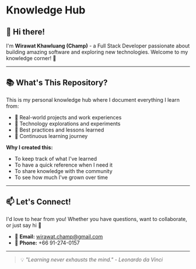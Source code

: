 # Knowledge Hub

## 👋 Hi there!

I'm **Wirawat Khawluang (Champ)** - a Full Stack Developer passionate about building amazing software and exploring new technologies. Welcome to my knowledge corner! 🚀

---

## 📚 What's This Repository?

This is my personal knowledge hub where I document everything I learn from:
- 💼 Real-world projects and work experiences
- 🔬 Technology explorations and experiments  
- 📖 Best practices and lessons learned
- 🌱 Continuous learning journey

**Why I created this:**
- To keep track of what I've learned
- To have a quick reference when I need it
- To share knowledge with the community
- To see how much I've grown over time

---

## 📫 Let's Connect!

I'd love to hear from you! Whether you have questions, want to collaborate, or just say hi 👋

- 📧 **Email:** wirawat.champ@gmail.com
- 📱 **Phone:** +66 91-274-0157
<!-- - 💼 **LinkedIn:** [linkedin.com/in/wirawat-khawluang](https://linkedin.com/in/wirawat-khawluang) -->
<!-- - 🐙 **GitHub:** [github.com/yourusername](https://github.com/yourusername) -->
<!-- - 🐦 **Twitter:** [@yourusername](https://twitter.com/yourusername) -->
<!-- - 🌐 **Website:** [yourwebsite.com](https://yourwebsite.com) -->

---

> 💡 *"Learning never exhausts the mind." - Leonardo da Vinci*